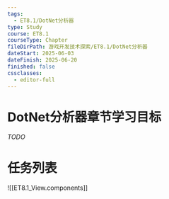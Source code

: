 ```yaml
---
tags:
  - ET8.1/DotNet分析器
type: Study
course: ET8.1
courseType: Chapter
fileDirPath: 游戏开发技术探索/ET8.1/DotNet分析器
dateStart: 2025-06-03
dateFinish: 2025-06-20
finished: false
cssclasses:
  - editor-full
---
```


# DotNet分析器章节学习目标
 *TODO*
 
# 任务列表
![[ET8.1_View.components]]


